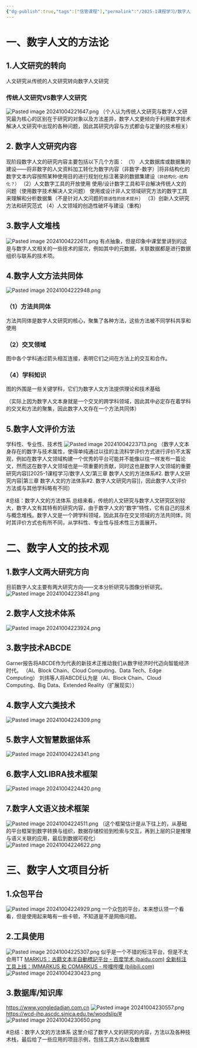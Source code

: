 ```yaml
---
{"dg-publish":true,"tags":["信管课程"],"permalink":"/2025-1课程学习/数字人文/第三章 数字人文的方法体系/","dgPassFrontmatter":true,"created":"2024-10-04T22:15:04.284+08:00","updated":"2025-01-02T14:31:52.818+08:00"}
---
```


# 一、数字人文的方法论
## 1.人文研究的转向
人文研究从传统的人文研究转向数字人文研究
### 传统人文研究VS数字人文研究
![Pasted image 20241004221647.png](/img/user/%E5%9B%BE%E7%89%87/Pasted%20image%2020241004221647.png)
（个人认为传统人文研究与数字人文研究最为核心的区别在于研究的对象以及方法差异，数字人文更倾向于利用数字技术解决人文研究中出现的各种问题，因此其研究内容与方式都会与定量的技术相关）
## 2. 数字人文研究内容
现阶段数字人文的研究内容主要包括以下几个方面：
（1） 人文数据库或数据集的建设——将非数字的人文资料加工转化为数字内容（非数字-数字）|将非结构化的数字文本内容按照某种使用目的进行规划化标注著录的数据集建设`（非结构化-结构化？）`
 （2）人文数字工具的开放使用
 使用/设计数字工具和平台解决传统人文的问题（使用数字技术解决人文问题）
 使用或设计非人文领域研究方法的数字工具来理解和分析数据集（不是针对人文问题的`普适性的技术提升`）
 （3）创新人文研究方法和研究范式
 （4）人文领域的创造性破坏与建设（重构）
## 3.数字人文堆栈
![Pasted image 20241004222611.png](/img/user/%E5%9B%BE%E7%89%87/Pasted%20image%2020241004222611.png)
有点抽象，但是印象中课堂里讲到的这是与数字人文相关的一些技术的层次，例如其中的元数据，关联数据都是进行数据组织与联系的技术项。
## 4.数字人文方法共同体
![Pasted image 20241004222948.png](/img/user/%E5%9B%BE%E7%89%87/Pasted%20image%2020241004222948.png)
### （1）方法共同体
方法共同体是数字人文研究的核心，聚集了各种方法，这些方法被不同学科共享和使用
### （2）交叉领域
图中各个学科通过箭头相互连接，表明它们之间在方法上的交互和合作。
### （4）学科知识
图的外围是一些关键学科，它们为数字人文方法提供理论和技术基础

（实际上因为数字人文本身就是一个交叉的跨学科领域，因此其中必定存在着学科的交叉和方法的聚集，因此数字人文存在一个方法共同体）

## 5.数字人文评价方法
学科性、专业性、技术性
![Pasted image 20241004223713.png](/img/user/%E5%9B%BE%E7%89%87/Pasted%20image%2020241004223713.png)
（数字人文本身存在的数字与技术属性，使得单纯通过以往的主流科学评价方式进行评价不太客观，例如在数字人文领域构建一个优秀的平台可能并不能像以往一样发布一篇论文，然而这在数字人文领域也是一项重要的贡献，同时这也是数字人文领域的重要研究内容[[2025-1课程学习/数字人文/第三章 数字人文的方法体系#2. 数字人文研究内容\|第三章 数字人文的方法体系#2. 数字人文研究内容]]，因此数字人文评价方法或与其他学科略有不同）

#总结：数字人文的方法体系
总结来看，传统的人文研究与数字人文研究区别较大，数字人文有其特有的研究内容，由于数字人文的“数字”特性，它有自己的技术与概念堆栈。数字人文是一个跨学科领域，因此其存在交叉领域的方法共同体，同时其评价方式也有所不同，从学科性、专业性与技术性三方面展开。

# 二、数字人文的技术观
## 1.数字人文两大研究方向
目前数字人文主要有两大研究方向——文本分析研究与图像分析研究。
![Pasted image 20241004223841.png](/img/user/%E5%9B%BE%E7%89%87/Pasted%20image%2020241004223841.png)
## 2.数字人文技术体系
![Pasted image 20241004223924.png](/img/user/%E5%9B%BE%E7%89%87/Pasted%20image%2020241004223924.png)
## 3.数字技术ABCDE
Garner报告将ABCDE作为代表的新技术正推动我们从数字经济时代迈向智能经济时代。
（AI、Block Chain、Cloud Computing、Data Tech、Edge Computing）
刘炜等人将ABCDE认为是（AI、Block Chain、Cloud Computing、Big Data、Extended Reality（扩展现实））
## 4.数字人文六类技术
![Pasted image 20241004224309.png](/img/user/%E5%9B%BE%E7%89%87/Pasted%20image%2020241004224309.png)
## 5.数字人文智慧数据体系
![Pasted image 20241004224341.png](/img/user/%E5%9B%BE%E7%89%87/Pasted%20image%2020241004224341.png)
## 6.数字人文LIBRA技术框架
![Pasted image 20241004224420.png](/img/user/%E5%9B%BE%E7%89%87/Pasted%20image%2020241004224420.png)
## 7.数字人文语义技术框架
![Pasted image 20241004224511.png](/img/user/%E5%9B%BE%E7%89%87/Pasted%20image%2020241004224511.png)
（这个框架估计是从下往上的，从基础的平台框架到数字转换与组织，数据存储校验到检索与交互，再到上层的只是推理与语义关联的应用，最后到数据可视化）
![Pasted image 20241004224622.png](/img/user/%E5%9B%BE%E7%89%87/Pasted%20image%2020241004224622.png)

# 三、数字人文项目分析
## 1.众包平台
![Pasted image 20241004224929.png](/img/user/%E5%9B%BE%E7%89%87/Pasted%20image%2020241004224929.png)
一个众包的平台，本来想认领一个看看，但是使用起来略有一些卡顿，不知道是不是网络问题。
## 2.工具使用
![Pasted image 20241004225307.png](/img/user/%E5%9B%BE%E7%89%87/Pasted%20image%2020241004225307.png)
似乎是一个不错的标注平台，但是不太会用TT
[MARKUS：古籍文本半自動標記平台 - 百度学术 (baidu.com)](https://xueshu.baidu.com/usercenter/paper/show?paperid=312c35b733a417f2df9840c95a66cc4b&site=xueshu_se)
[全新标注工具上线：IMMARKUS 和 COMARKUS - 哔哩哔哩 (bilibili.com)](https://www.bilibili.com/read/cv33198891/)
![Pasted image 20241004230423.png](/img/user/%E5%9B%BE%E7%89%87/Pasted%20image%2020241004230423.png)
## 3.数据库/知识库
https://www.yongledadian.com.cn
![Pasted image 20241004230557.png](/img/user/%E5%9B%BE%E7%89%87/Pasted%20image%2020241004230557.png)
https://wcd-ihp.ascdc.sinica.edu.tw/woodslip/#
![Pasted image 20241004230650.png](/img/user/%E5%9B%BE%E7%89%87/Pasted%20image%2020241004230650.png)

#总结：数字人文的方法体系 
这里介绍了数字人文的研究的内容，方法以及各种技术栈，最后给了一些应用的项目示例，包括工具方法以及数据库